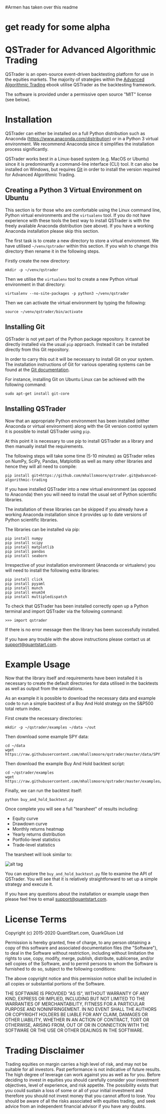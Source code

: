#Armen has taken over this readme
# get ready for some alpha
# QSTrader for Advanced Algorithmic Trading

QSTrader is an open-source event-driven backtesting platform for use in the equities markets. The majority of strategies within the [Advanced Algorithmic Trading](https://www.quantstart.com/advanced-algorithmic-trading-ebook/) ebook utilise QSTrader as the backtesting framework.

The software is provided under a permissive open source "MIT" license (see below).

# Installation

QSTrader can either be installed on a full Python distribution such as Anaconda (https://www.anaconda.com/distribution) or in a Python 3 virtual environment. We recommend Anaconda since it simplifies the installation process significantly.

QSTrader works best in a Linux-based system (e.g. MacOS or Ubuntu) since it is predominantly a command-line interface (CLI) tool. It can also be installed on Windows, but requires [Git](https://git-scm.com/) in order to install the version required for Advanced Algorithmic Trading.

## Creating a Python 3 Virtual Environment on Ubuntu

This section is for those who are comfortable using the Linux command line, Python virtual environments and the ```virtualenv``` tool. If you do not have experience with these tools the best way to install QSTrader is with the freely available Anaconda distribution (see above). If you have a working Anaconda installation please skip this section.

The first task is to create a new directory to store a virtual environment. We have utilised ```~/venv/qstrader``` within this section. If you wish to change this directory then rename it in the following steps.

Firstly create the new directory:

```
mkdir -p ~/venv/qstrader
```

Then we utilise the ```virtualenv``` tool to create a new Python virtual environment in that directory:

```
virtualenv --no-site-packages -p python3 ~/venv/qstrader
```

Then we can activate the virtual environment by typing the following:

```
source ~/venv/qstrader/bin/activate
```

## Installing Git

QSTrader is not yet part of the Python package repository. It cannot be directly installed via the usual ```pip``` approach. Instead it can be installed directly from this Git repository.

In order to carry this out it will be necessary to install Git on your system. The installation instructions of Git for various operating systems can be found at the [Git documentation](https://git-scm.com/book/en/v2/Getting-Started-Installing-Git).

For instance, installing Git on Ubuntu Linux can be achieved with the following command:

```sudo apt-get install git-core```

## Installing QSTrader

Now that an appropriate Python environment has been installed (either Anaconda or virtual environment) along with the Git version control system it is possible to install QSTrader using ```pip```.

At this point it is necessary to use pip to install QSTrader as a library and then manually install the requirements.

The following steps will take some time (5-10 minutes) as QSTrader relies on NumPy, SciPy, Pandas, Matplotlib as well as many other libraries and hence they will all need to compile:

```
pip install git+https://github.com/mhallsmoore/qstrader.git@advanced-algorithmic-trading
```

If you have installed QSTrader into a new virtual environment (as opposed to Anaconda) then you will need to install the usual set of Python scientific libraries.

The installation of these libraries can be skipped if you already have a working Anaconda installation since it provides up to date versions of Python scientific libraries.

The libraries can be installed via pip:

```
pip install numpy
pip install scipy
pip install matplotlib
pip install pandas
pip install seaborn
```

Irrespective of your installation environment (Anaconda or virtualenv) you will need to install the following extra libraries:

```
pip install click
pip install pyyaml
pip install munch
pip install enum34
pip install multipledispatch
```

To check that QSTrader has been installed correctly open up a Python terminal and import QSTrader via the following command:

```
>>> import qstrader
```

If there is no error message then the library has been successfully installed.

If you have any trouble with the above instructions please contact us at [support@quantstart.com](mailto:support@quantstart.com).

# Example Usage

Now that the library itself and requirements have been installed it is necessary to create the default directories for data utilised in the backtests as well as output from the simulations.

As an example it is possible to download the necessary data and example code to run a simple backtest of a Buy And Hold strategy on the S&P500 total return index.

First create the necessary directories:

```
mkdir -p ~/qstrader/examples ~/data ~/out
```

Then download some example SPY data:

```
cd ~/data
wget https://raw.githubusercontent.com/mhallsmoore/qstrader/master/data/SPY.csv
```

Then download the example Buy And Hold backtest script:

```
cd ~/qstrader/examples
wget https://raw.githubusercontent.com/mhallsmoore/qstrader/master/examples/buy_and_hold_backtest.py 
```

Finally, we can run the backtest itself: 

```
python buy_and_hold_backtest.py
```

Once complete you will see a full "tearsheet" of results including:

* Equity curve
* Drawdown curve
* Monthly returns heatmap
* Yearly returns distribution
* Portfolio-level statistics
* Trade-level statistics

The tearsheet will look similar to:

![alt tag](https://s3.amazonaws.com/quantstart/media/images/qstrader-buy-and-hold-tearsheet.png)

You can explore the ```buy_and_hold_backtest.py``` file to examine the API of QSTrader. You will see that it is relatively straightforward to set up a simple strategy and execute it.

If you have any questions about the installation or example usage then please feel free to email [support@quantstart.com](mailto:support@quantstart.com).

# License Terms

Copyright (c) 2015-2020 QuantStart.com, QuarkGluon Ltd

Permission is hereby granted, free of charge, to any person obtaining a copy of this software and associated documentation files (the "Software"), to deal in the Software without restriction, including without limitation the rights to use, copy, modify, merge, publish, distribute, sublicense, and/or sell copies of the Software, and to permit persons to whom the Software is furnished to do so, subject to the following conditions:

The above copyright notice and this permission notice shall be included in all copies or substantial portions of the Software.

THE SOFTWARE IS PROVIDED "AS IS", WITHOUT WARRANTY OF ANY KIND, EXPRESS OR IMPLIED, INCLUDING BUT NOT LIMITED TO THE WARRANTIES OF MERCHANTABILITY, FITNESS FOR A PARTICULAR PURPOSE AND NONINFRINGEMENT. IN NO EVENT SHALL THE AUTHORS OR COPYRIGHT HOLDERS BE LIABLE FOR ANY CLAIM, DAMAGES OR OTHER LIABILITY, WHETHER IN AN ACTION OF CONTRACT, TORT OR OTHERWISE, ARISING FROM, OUT OF OR IN CONNECTION WITH THE SOFTWARE OR THE USE OR OTHER DEALINGS IN THE SOFTWARE.

# Trading Disclaimer

Trading equities on margin carries a high level of risk, and may not be suitable for all investors. Past performance is not indicative of future results. The high degree of leverage can work against you as well as for you. Before deciding to invest in equities you should carefully consider your investment objectives, level of experience, and risk appetite. The possibility exists that you could sustain a loss of some or all of your initial investment and therefore you should not invest money that you cannot afford to lose. You should be aware of all the risks associated with equities trading, and seek advice from an independent financial advisor if you have any doubts.
